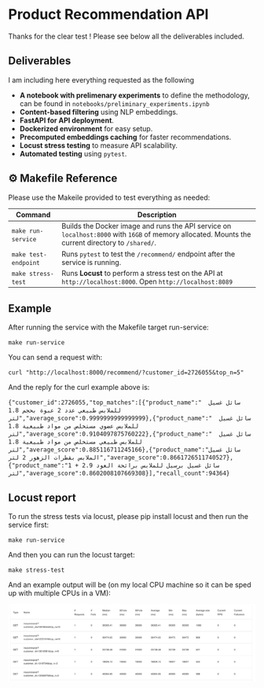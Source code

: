# Product Recommendation API

Thanks for the clear test ! Please see below all the deliverables included.

## Deliverables


I am including here everything requested as the following

- **A notebook with  prelimenary experiments** to define the methodology, can be found in `notebooks/preliminary_experiments.ipynb`
- **Content-based filtering** using NLP embeddings.
- **FastAPI for API deployment**.
- **Dockerized environment** for easy setup.
- **Precomputed embeddings caching** for faster recommendations.
- **Locust stress testing** to measure API scalability.
- **Automated testing** using `pytest`.


## ⚙️ Makefile Reference

Please use the Makeile provided to test everything as needed:


| Command        | Description |
|---------------|------------|
| `make run-service` | Builds the Docker image and runs the API service on `localhost:8000` with `16GB` of memory allocated. Mounts the current directory to `/shared/`. |
| `make test-endpoint` | Runs `pytest` to test the `/recommend/` endpoint after the service is running. |
| `make stress-test` | Runs **Locust** to perform a stress test on the API at `http://localhost:8000`. Open `http://localhost:8089`



## Example

After running the service with the Makefile target run-service:
```
make run-service
```

You can send a request with:

```
curl "http://localhost:8000/recommend/?customer_id=2726055&top_n=5" 
```

And the reply for the curl example above is:

```
{"customer_id":2726055,"top_matches":[{"product_name":"  سائل غسيل للملابس طبيعي عدد 2 عبوة بحجم 1.8 لتر","average_score":0.9999999999999999},{"product_name":"  سائل غسيل للملابس عضوي مستخلص من مواد طبيعية 1.8 لتر","average_score":0.9104097875760222},{"product_name":"  سائل غسيل للملابس طبيعي مستخلص من مواد طبيعية 1.8 لتر","average_score":0.885116711245166},{"product_name":"سائل غسيل الملابس بقطرات الزهور 2 لتر","average_score":0.8661726511740527},{"product_name":"سائل غسيل برسيل للملابس برائحة العود 2.9 + 1 لتر","average_score":0.8602008107669308}],"recall_count":94364}
```


## Locust report

To run the stress tests via locust, please pip install locust and then run the service first:

```
make run-service
```

And then you can run the locust target:
```
make stress-test
```

And an example output will be (on my local CPU machine so it can be sped up with multiple CPUs in a VM):

![](locust_output_sample_mult_users.png)

